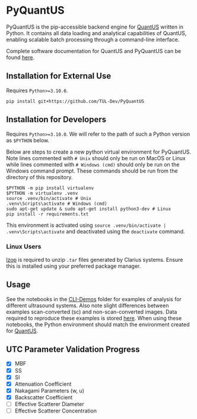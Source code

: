# PyQuantUS

PyQuantUS is the pip-accessible backend engine for [QuantUS](https://github.com/TUL-Dev/QuantUS) written in Python. It contains all data loading and analytical capabilities of QuantUS, enabling scalable batch processing through a command-line interface.

Complete software documentation for QuantUS and PyQuantUS can be found [here](https://tul-dev.github.io/PyQuantUS/).

## Installation for External Use

Requires `Python>=3.10.0`.

```shell
pip install git+https://github.com/TUL-Dev/PyQuantUS
```

## Installation for Developers

Requires `Python>=3.10.0`. We will refer to the path of such a Python version as `$PYTHON` below.

Below are steps to create a new python virtual environment for PyQuantUS. Note lines commented with `# Unix` should only be run on MacOS or Linux while lines commented with `# Windows (cmd)` should only be run on the Windows command prompt. These commands should be run from the directory of this repository.

```shell
$PYTHON -m pip install virtualenv
$PYTHON -m virtualenv .venv
source .venv/bin/activate # Unix
.venv\Scripts\activate # Windows (cmd)
sudo apt-get update & sudo apt-get install python3-dev # Linux
pip install -r requirements.txt
```

This environment is activated using `source .venv/bin/activate | .venv\Scripts\activate` and deactivated using the `deactivate` command.

### Linux Users

[lzop](https://www.lzop.org/) is required to unzip `.tar` files generated by Clarius systems. Ensure this is installed using your preferred package manager.

## Usage

See the notebooks in the [CLI-Demos](CLI-Demos/) folder for examples of analysis for different ultrasound systems. Also note slight differences between examples scan-converted (sc) and non-scan-converted images. Data required to reproduce these examples is stored [here](https://drive.google.com/drive/folders/139J4vLa7ZVnKE6tzMHf__Ug3-IydpBqd?usp=sharing
). When using these notebooks, the Python environment should match the environment created for [QuantUS](https://github.com/TUL-Dev/QuantUS).

## UTC Parameter Validation Progress

- [x] MBF
- [x] SS
- [x] SI
- [x] Attenuation Coefficient
- [x] Nakagami Parameters (w, u)
- [x] Backscatter Coefficient
- [ ] Effective Scatterer Diameter
- [ ] Effective Scatterer Concentration
